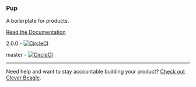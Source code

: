 ### Pup
A boilerplate for products.

[Read the Documentation](http://cleverbeagle.com/pup)

2.0.0 - [![CircleCI](https://circleci.com/gh/cleverbeagle/pup/tree/2.0.0.svg?style=shield)](https://circleci.com/gh/cleverbeagle/pup/tree/2.0.0)

master - [![CircleCI](https://circleci.com/gh/cleverbeagle/pup.svg?style=shield)](https://circleci.com/gh/cleverbeagle/pup)

---

Need help and want to stay accountable building your product? [Check out Clever Beagle](http://cleverbeagle.com).
